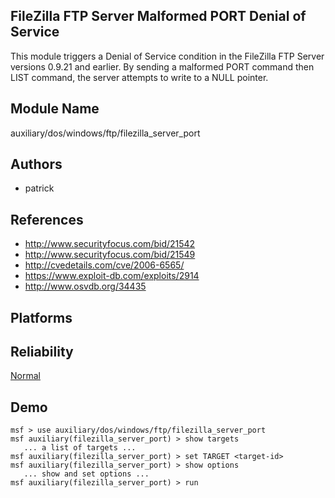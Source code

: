 ## FileZilla FTP Server Malformed PORT Denial of Service

This module triggers a Denial of Service condition in the 
FileZilla FTP Server versions 0.9.21 and earlier. By sending 
a malformed PORT command then LIST command, the server 
attempts to write to a NULL pointer.


## Module Name
auxiliary/dos/windows/ftp/filezilla_server_port

## Authors
* patrick


## References
* http://www.securityfocus.com/bid/21542
* http://www.securityfocus.com/bid/21549
* http://cvedetails.com/cve/2006-6565/
* https://www.exploit-db.com/exploits/2914
* http://www.osvdb.org/34435




## Platforms


## Reliability
[Normal](https://github.com/rapid7/metasploit-framework/wiki/Exploit-Ranking)

## Demo

```
msf > use auxiliary/dos/windows/ftp/filezilla_server_port
msf auxiliary(filezilla_server_port) > show targets
   ... a list of targets ...
msf auxiliary(filezilla_server_port) > set TARGET <target-id>
msf auxiliary(filezilla_server_port) > show options
   ... show and set options ...
msf auxiliary(filezilla_server_port) > run
```
    
    